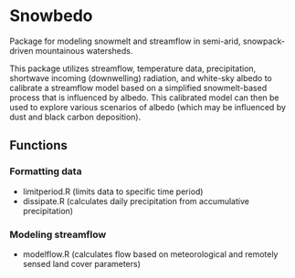 # Snowbedo
Package for modeling snowmelt and streamflow in semi-arid, snowpack-driven mountainous watersheds.

This package utilizes  streamflow, temperature data, precipitation, shortwave incoming (downwelling) radiation, and white-sky albedo 
to calibrate a streamflow model based on a simplified snowmelt-based process that is influenced by albedo. This calibrated model can 
then be used to explore various scenarios of albedo (which may be influenced by dust and black carbon deposition).


## Functions
### Formatting data
- limitperiod.R (limits data to specific time period)
- dissipate.R (calculates daily precipitation from accumulative precipitation)

### Modeling streamflow
- modelflow.R (calculates flow based on meteorological and remotely sensed land cover parameters)
